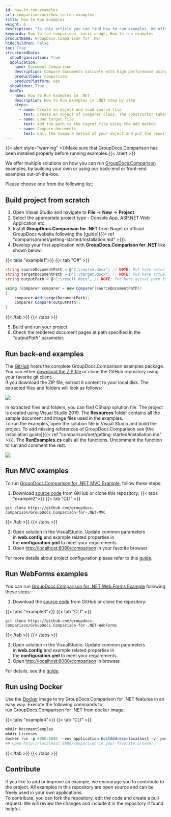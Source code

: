 ```yaml
---
id: how-to-run-examples
url: comparison/net/how-to-run-examples
title: How to Run Examples
weight: 6
description: "In this article you can find how to run examples. We offer multiple solutions on how you can run GroupDocs.Comparison examples, by building your own or using our back-end or front-end examples out-of-the-box."
keywords: How to run comparison, basic usage, How to run examples
productName: GroupDocs.Comparison for .NET
hideChildren: False
toc: True
structuredData:
  showOrganization: True
  application:
    name: Document Comparison
    description: Compare documents natively with high performance using C# language and GroupDocs.Comparison for .NET
    productCode: comparison
    productPlatform: net
  showVideo: True
  howTo:
    name: How to Run Examples in .NET
    description: How to Run Examples in .NET step by step
    steps:
      - name: Create an object and load source file
        text: Create an object of Comparer class. The constructor takes the source file path parameter. You may specify absolute or relative file path as per your requirements.
      - name: Load target file
        text: Add the path to the tagret file using the Add method
      - name: Compare documents
        text: Call the Compare method of your object and put the resulting file path parameter.
---
```


{{< alert style="warning" >}}Make sure that GroupDocs.Comparison has been installed properly before running examples.{{< /alert >}}

We offer multiple solutions on how you can run [GroupDocs.Comparison](https://products.groupdocs.com/comparison/net) examples, by building your own or using our back-end or front-end examples out-of-the-box.

Please choose one from the following list:

## Build project from scratch

1. Open Visual Studio and navigate to **File** -> **New** -> **Project**.
2. Select the appropriate project type - Console App, ASP.NET Web Application etc.
3. Install **GroupDocs.Comparison for .NET** from Nuget or official GroupDocs website following the [guide]({{< ref "comparison/net/getting-started/installation.md" >}}).
4. Develop your first application with **GroupDocs.Comparison for .NET** like shown below:

{{< tabs "example1">}}
{{< tab "C#" >}}
```csharp
string sourceDocumentPath = @"C:\source.docx"; // NOTE: Put here actual path to source document
string targetDocumentPath = @"C:\target.docx"; // NOTE: Put here actual path to source document
string outputPath = @"C:\result.docx"; // NOTE: Put here actual path to source document

using (Comparer comparer = new Comparer(sourceDocumentPath))
{
    comparer.Add(targetDocumentPath);
    comparer.Compare(outputPath);
}
```
{{< /tab >}}
{{< /tabs >}}

5. Build and run your project.
6. Check the rendered document pages at path specified in the _"outputPath"_ parameter.

## Run back-end examples

The [GitHub](https://github.com/groupdocs-comparison/GroupDocs.Comparison-for-.NET) hosts the complete GroupDocs.Comparison examples package. You can either [download the ZIP file](https://github.com/groupdocs-comparison/GroupDocs.Comparison-for-.NET/archive/master.zip) or clone the GitHub repository using your favorite git client.  
If you download the ZIP file, extract it content to your local disk. The extracted files and folders will look as follows:

![](/comparison/net/images/how-to-run-examples.jpg)

In extracted files and folders, you can find CSharp solution file. The project is created using Visual Studio 2019. The **Resources** folder contains all the sample document and image files used in the examples.  
To run the examples, open the solution file in Visual Studio and build the project. To add missing references of GroupDocs.Comparison see [the installation guide]({{< ref "comparison/net/getting-started/installation.md" >}}). The **RunExamples.cs** calls all the functions.
Uncomment the function to run and comment the rest.

![](/comparison/net/images/how-to-run-examples_1.png)

## Run MVC examples

To run [GroupDocs.Comparison for .NET MVC Example](https://github.com/groupdocs-comparison/GroupDocs.Comparison-for-.NET-MVC), follow these steps:

1. Download [source code](https://github.com/groupdocs-comparison/GroupDocs.Comparison-for-.NET-MVC/archive/master.zip) from GitHub or clone this repository:
{{< tabs "example2">}}
{{< tab "CLI" >}}
  ```git
  git clone https://github.com/groupdocs-comparison/GroupDocs.Comparison-for-.NET-MVC
  ```
{{< /tab >}}
{{< /tabs >}}

2. Open solution in the VisualStudio. Update common parameters in **web.config** and example related properties in the **configuration.yml** to meet your requirements.
3. Open [http://localhost:8080/comparison](http://localhost:8080/comparison) in your favorite browser

For more details about project configuration please refer to this [guide](https://github.com/groupdocs-comparison/GroupDocs.Comparison-for-.NET-MVC#configuration).

## Run WebForms examples

You can run [GroupDocs.Comparison for .NET Web.Forms Example](https://github.com/groupdocs-comparison/GroupDocs.Comparison-for-.NET-WebForms) following these steps:

1. Download the [source code](https://github.com/groupdocs-comparison/GroupDocs.Comparison-for-.NET-WebForms/archive/master.zip) from GitHub or clone the repository:
 
{{< tabs "example3">}}
{{< tab "CLI" >}}
  ```git
  git clone https://github.com/groupdocs-comparison/GroupDocs.Comparison-for-.NET-WebForms
  ```
{{< /tab >}}
{{< /tabs >}}

2. Open solution in the VisualStudio. Update common parameters in **web.config** and example related properties in the **configuration.yml** to meet your requirements.
3. Open [http://localhost:8080/comparison](http://localhost:8080/comparison) in browser.

For details, see the [guide](https://github.com/groupdocs-comparison/GroupDocs.Comparison-for-.NET-WebForms#configuration).

## Run using Docker

Use the [Docker](https://www.docker.com/) image to try GroupDocs.Comparison for .NET features in an easy way. Execute the following commands to run GroupDocs.Comparison for .NET from docker image:

{{< tabs "example4">}}
{{< tab "CLI" >}}
```powershell
mkdir DocumentSamples
mkdir Licenses
docker run -p 8080:8080 --env application.hostAddress=localhost -v `pwd`/DocumentSamples:/home/groupdocs/app/DocumentSamples -v `pwd`/Licenses:/home/groupdocs/app/Licenses groupdocs/comparison
## Open http://localhost:8080/comparison in your favorite browser.
```
{{< /tab >}}
{{< /tabs >}}

## Contribute

If you like to add or improve an example, we encourage you to contribute to the project. All examples in this repository are open source and can be freely used in your own applications.  
To contribute, you can fork the repository, edit the code and create a pull request. We will review the changes and include it in the repository if found helpful.
